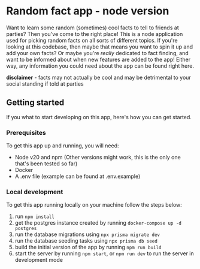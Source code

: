 # Random fact app - node version
Want to learn some random (sometimes) cool facts to tell to friends at parties? Then you've come to the right place!
This is a node application used for picking random facts on all sorts of different topics. If you're looking at this codebase,
then maybe that means you want to spin it up and add your own facts? Or maybe you're _really_ dedicated to fact finding,
and want to be informed about when new features are added to the app! Either way, any information you could need about
the app can be found right here.

**disclaimer** - facts may not actually be cool and may be detrimental to your social standing if told at parties

## Getting started
If you what to start developing on this app, here's how you can get started.

### Prerequisites
To get this app up and running, you will need:

- Node v20 and npm (Other versions might work, this is the only one that's been tested so far)
- Docker
- A .env file (example can be found at .env.example)

### Local development
To get this app running locally on your machine follow the steps below:

1. run `npm install`
2. get the postgres instance created by running `docker-compose up -d postgres`
3. run the database migrations using `npx prisma migrate dev`
4. run the database seeding tasks using `npx prisma db seed`
5. build the initial version of the app by running `npm run build`
6. start the server by running `npm start`, or `npm run dev` to run the server in development mode